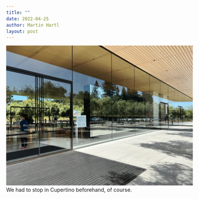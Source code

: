 ```yaml
---
title: ""
date: 2022-04-25
author: Martin Hartl
layout: post
---
```

![](assets/images/2022-04-25-3.jpg)
We had to stop in Cupertino beforehand, of course.

